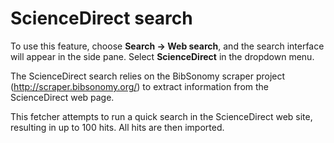 ScienceDirect search
====================

To use this feature, choose **Search -&gt; Web search**, and the search interface will appear in the side pane. Select **ScienceDirect** in the dropdown menu.

The ScienceDirect search relies on the BibSonomy scraper project (http://scraper.bibsonomy.org/) to extract information from the ScienceDirect web page.

This fetcher attempts to run a quick search in the ScienceDirect web site, resulting in up to 100 hits. All hits are then imported.
